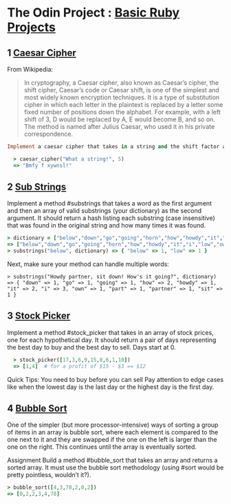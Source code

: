 # **The Odin Project** : [Basic Ruby Projects](https://www.theodinproject.com/paths/full-stack-ruby-on-rails/courses/ruby#basic-ruby-projects)

## 1 [Caesar Cipher](caesar_cipher.rb)

From Wikipedia:

> In cryptography, a Caesar cipher, also known as Caesar’s cipher, the shift cipher, Caesar’s code or Caesar shift, is one of the simplest and most widely known encryption techniques. It is a type of substitution cipher in which each letter in the plaintext is replaced by a letter some fixed number of positions down the alphabet. For example, with a left shift of 3, D would be replaced by A, E would become B, and so on. The method is named after Julius Caesar, who used it in his private correspondence.

```ruby
Implement a caesar cipher that takes in a string and the shift factor and then outputs the modified string:

  > caesar_cipher("What a string!", 5)
  => "Bmfy f xywnsl!"
```

## 2 [Sub Strings](/sub_strings.rb)

Implement a method #substrings that takes a word as the first argument and then an array of valid substrings (your dictionary) as the second argument. It should return a hash listing each substring (case insensitive) that was found in the original string and how many times it was found.

```ruby
> dictionary = ["below","down","go","going","horn","how","howdy","it","i","low","own","part","partner","sit"]
=> ["below","down","go","going","horn","how","howdy","it","i","low","own","part","partner","sit"]
> substrings("below", dictionary) => { "below" => 1, "low" => 1 }
```

Next, make sure your method can handle multiple words:

```
> substrings("Howdy partner, sit down! How's it going?", dictionary)
=> { "down" => 1, "go" => 1, "going" => 1, "how" => 2, "howdy" => 1, "it" => 2, "i" => 3, "own" => 1, "part" => 1, "partner" => 1, "sit" => 1 }
```

## 3 [Stock Picker](/stock_picker.rb)

Implement a method #stock_picker that takes in an array of stock prices, one for each hypothetical day. It should return a pair of days representing the best day to buy and the best day to sell. Days start at 0.

```Ruby
  > stock_picker([17,3,6,9,15,8,6,1,10])
  => [1,4]  # for a profit of $15 - $3 == $12
```

Quick Tips:
You need to buy before you can sell
Pay attention to edge cases like when the lowest day is the last day or the highest day is the first day.

## 4 [Bubble Sort](/bubble_sort.rb)

One of the simpler (but more processor-intensive) ways of sorting a group of items in an array is bubble sort, where each element is compared to the one next to it and they are swapped if the one on the left is larger than the one on the right. This continues until the array is eventually sorted.

Assignment
Build a method #bubble_sort that takes an array and returns a sorted array. It must use the bubble sort methodology (using #sort would be pretty pointless, wouldn’t it?).

```Ruby
> bubble_sort([4,3,78,2,0,2])
=> [0,2,2,3,4,78]
```
